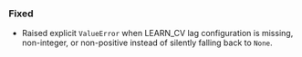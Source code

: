 ### Fixed
- Raised explicit `ValueError` when LEARN_CV lag configuration is missing, non-integer, or non-positive instead of silently falling back to `None`.
